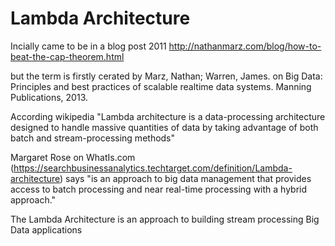 # Lambda Architecture
Incially came to be in a blog post 2011
http://nathanmarz.com/blog/how-to-beat-the-cap-theorem.html

but the term is firstly cerated by  Marz, Nathan; Warren, James. on Big Data: Principles and best practices of scalable realtime data systems. Manning Publications, 2013.

According wikipedia "Lambda architecture is a data-processing architecture designed to handle massive quantities of data by taking advantage of both batch and stream-processing methods"

Margaret Rose on WhatIs.com (https://searchbusinessanalytics.techtarget.com/definition/Lambda-architecture) says "is an approach to big data management that provides access to batch processing and near real-time processing with a hybrid approach." 


The Lambda Architecture is an approach to building stream processing Big Data applications 
